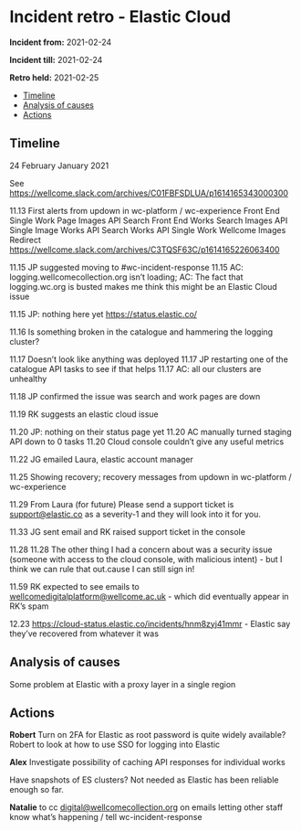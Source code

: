 # Incident retro - Elastic Cloud 

**Incident from:** 2021-02-24

**Incident till:** 2021-02-24

**Retro held:** 2021-02-25

- [Timeline](#timeline)
- [Analysis of causes](#analysis-of-causes)
- [Actions](#actions)

## Timeline

24 February January 2021

See https://wellcome.slack.com/archives/C01FBFSDLUA/p1614165343000300

11.13 First alerts from updown in wc-platform / wc-experience
Front End Single Work Page
Images API Search
Front End Works Search
Images API Single Image
Works API Search 
Works API Single Work
Wellcome Images Redirect
https://wellcome.slack.com/archives/C3TQSF63C/p1614165226063400 

11.15 JP suggested moving to #wc-incident-response
11.15 AC: logging.wellcomecollection.org isn’t loading; AC: The fact that logging.wc.org is busted makes me think this might be an Elastic Cloud issue

11.15 JP: nothing here yet https://status.elastic.co/ 

11.16 Is something broken in the catalogue and hammering the logging cluster?

11.17 Doesn’t look like anything was deployed
11.17 JP restarting one of the catalogue API tasks to see if that helps
11.17 AC: all our clusters are unhealthy

11.18 JP confirmed the issue was search and work pages are down

11.19 RK suggests an elastic cloud issue

11.20 JP: nothing on their status page yet
11.20 AC manually turned staging API down to 0 tasks
11.20 Cloud console couldn’t give any useful metrics

11.22 JG emailed Laura, elastic account manager

11.25 Showing recovery; recovery messages from updown in wc-platform / wc-experience

11.29 From Laura (for future) Please send a support ticket is support@elastic.co as a severity-1 and they will look into it for you.

11.33 JG sent email and RK raised support ticket in the console

11.28 11.28 The other thing I had a concern about was a security issue (someone with access to the cloud console, with malicious intent) - but I think we can rule that out.cause I can still sign in!

11.59 RK expected to see emails to wellcomedigitalplatform@wellcome.ac.uk - which did eventually appear in RK’s spam

12.23 https://cloud-status.elastic.co/incidents/hnm8zyj41mmr - Elastic say they’ve recovered from whatever it was


## Analysis of causes

Some problem at Elastic with a proxy layer in a single region

## Actions

**Robert** Turn on 2FA for Elastic as root password is quite widely available? Robert to look at how to use SSO for logging into Elastic

**Alex** Investigate possibility of caching API responses for individual works

Have snapshots of ES clusters? Not needed as Elastic has been reliable enough so far.

**Natalie** to cc digital@wellcomecollection.org on emails letting other staff know what’s happening / tell wc-incident-response

